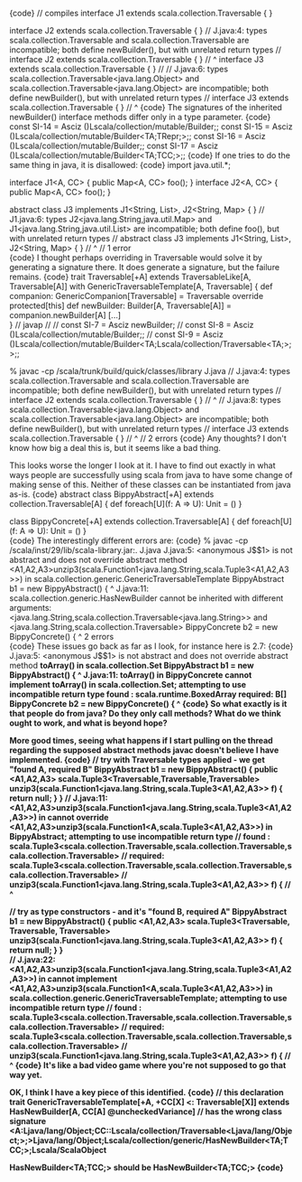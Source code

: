 {code}
// compiles
interface J1 extends scala.collection.Traversable { }

interface J2<A> extends scala.collection.Traversable<A> { }
// J.java:4: types scala.collection.Traversable<A> and scala.collection.Traversable<A> are incompatible; both define newBuilder(), but with unrelated return types
// interface J2<A> extends scala.collection.Traversable<A> { }
// ^
interface J3 extends scala.collection.Traversable<Object> { }
//
// J.java:6: types scala.collection.Traversable<java.lang.Object> and scala.collection.Traversable<java.lang.Object> are incompatible; both define newBuilder(), but with unrelated return types
// interface J3 extends scala.collection.Traversable<Object> { }
// ^
{code}
The signatures of the inherited newBuilder() interface methods differ only in a type parameter.
{code}
const SI-14 = Asciz	()Lscala/collection/mutable/Builder;;
const SI-15 = Asciz	()Lscala/collection/mutable/Builder<TA;TRepr;>;;
const SI-16 = Asciz	()Lscala/collection/mutable/Builder;;
const SI-17 = Asciz	()Lscala/collection/mutable/Builder<TA;TCC;>;;
{code}
If one tries to do the same thing in java, it is disallowed:
{code}
import java.util.*;

interface J1<A, CC> { public Map<A, CC> foo(); }
interface J2<A, CC> { public Map<A, CC> foo(); }

abstract class J3 implements J1<String, List>, J2<String, Map> { }
// J1.java:6: types J2<java.lang.String,java.util.Map> and J1<java.lang.String,java.util.List> are incompatible; both define foo(), but with unrelated return types
// abstract class J3 implements J1<String, List>, J2<String, Map> { }
//          ^
// 1 error  
{code}
I thought perhaps overriding in Traversable would solve it by generating a signature there.  It does generate a signature, but the failure remains.
{code}
trait Traversable[+A] extends TraversableLike[A, Traversable[A]] 
                         with GenericTraversableTemplate[A, Traversable] {
  def companion: GenericCompanion[Traversable] = Traversable
  override protected[this] def newBuilder: Builder[A, Traversable[A]] = companion.newBuilder[A]
  [...]  
}
// javap
//
// const SI-7 = Asciz newBuilder;
// const SI-8 = Asciz ()Lscala/collection/mutable/Builder;;
// const SI-9 = Asciz ()Lscala/collection/mutable/Builder<TA;Lscala/collection/Traversable<TA;>;>;;

% javac -cp /scala/trunk/build/quick/classes/library J.java 
// J.java:4: types scala.collection.Traversable<A> and scala.collection.Traversable<A> are incompatible; both define newBuilder(), but with unrelated return types
// interface J2<A> extends scala.collection.Traversable<A> { }
// ^
// J.java:8: types scala.collection.Traversable<java.lang.Object> and scala.collection.Traversable<java.lang.Object> are incompatible; both define newBuilder(), but with unrelated return types
// interface J3 extends scala.collection.Traversable<Object> { }
// ^
// 2 errors
{code}
Any thoughts? I don't know how big a deal this is, but it seems like a bad thing.

This looks worse the longer I look at it.  I have to find out exactly in what ways people are successfully using scala from java to have some change of making sense of this.  Neither of these classes can be instantiated from java as-is.
{code}
abstract class BippyAbstract[+A] extends collection.Traversable[A] {
  def foreach[U](f: A => U): Unit = ()
}

class BippyConcrete[+A] extends collection.Traversable[A] {
  def foreach[U](f: A => U): Unit = ()
}  
{code}
The interestingly different errors are:
{code}
% javac -cp /scala/inst/29/lib/scala-library.jar:. J.java 
J.java:5: <anonymous J$$1> is not abstract and does not override abstract method <A1,A2,A3>unzip3(scala.Function1<java.lang.String,scala.Tuple3<A1,A2,A3>>) in scala.collection.generic.GenericTraversableTemplate
  BippyAbstract<String> b1 = new BippyAbstract<String>() {
                                                         ^
J.java:11: scala.collection.generic.HasNewBuilder cannot be inherited with different arguments: <java.lang.String,scala.collection.Traversable<java.lang.String>> and <java.lang.String,scala.collection.Traversable>
  BippyConcrete<String> b2 = new BippyConcrete<String>() {
                                                         ^
2 errors  
{code}
These issues go back as far as I look, for instance here is 2.7:
{code}
  J.java:5: <anonymous J$$1> is not abstract and does not override abstract method <B>toArray() in scala.collection.Set
    BippyAbstract<String> b1 = new BippyAbstract<String>() {
                                                           ^
  J.java:11: toArray() in BippyConcrete cannot implement <B>toArray() in scala.collection.Set; attempting to use incompatible return type
  found   : scala.runtime.BoxedArray
  required: B[]
    BippyConcrete<String> b2 = new BippyConcrete<String>() {
                                                           ^ 
{code}
So what exactly is it that people do from java? Do they only call methods? What do we think ought to work, and what is beyond hope?

More good times, seeing what happens if I start pulling on the thread regarding the supposed abstract methods javac doesn't believe I have implemented.
{code}
// try with Traversable types applied - we get "found A, required B"
BippyAbstract<String> b1 = new BippyAbstract<String>() {
  public <A1,A2,A3> scala.Tuple3<Traversable<A1>,Traversable<A2>,Traversable<A3>> 
    unzip3(scala.Function1<java.lang.String,scala.Tuple3<A1,A2,A3>> f) {
      return null;
    }
}
// J.java:11: <A1,A2,A3>unzip3(scala.Function1<java.lang.String,scala.Tuple3<A1,A2,A3>>) in  cannot override <A1,A2,A3>unzip3(scala.Function1<A,scala.Tuple3<A1,A2,A3>>) in BippyAbstract; attempting to use incompatible return type
// found   : scala.Tuple3<scala.collection.Traversable,scala.collection.Traversable,scala.collection.Traversable>
// required: scala.Tuple3<scala.collection.Traversable<A1>,scala.collection.Traversable<A2>,scala.collection.Traversable<A3>>
//       unzip3(scala.Function1<java.lang.String,scala.Tuple3<A1,A2,A3>> f) {
//       ^

// try as type constructors - and it's "found B, required A"
BippyAbstract<String> b1 = new BippyAbstract<String>() {
  public <A1,A2,A3> scala.Tuple3<Traversable, Traversable, Traversable>
    unzip3(scala.Function1<java.lang.String,scala.Tuple3<A1,A2,A3>> f) {
      return null;
    }
}         
// J.java:22: <A1,A2,A3>unzip3(scala.Function1<java.lang.String,scala.Tuple3<A1,A2,A3>>) in  cannot implement <A1,A2,A3>unzip3(scala.Function1<A,scala.Tuple3<A1,A2,A3>>) in scala.collection.generic.GenericTraversableTemplate; attempting to use incompatible return type
// found   : scala.Tuple3<scala.collection.Traversable<A1>,scala.collection.Traversable<A2>,scala.collection.Traversable<A3>>
// required: scala.Tuple3<scala.collection.Traversable,scala.collection.Traversable,scala.collection.Traversable>
//       unzip3(scala.Function1<java.lang.String,scala.Tuple3<A1,A2,A3>> f) {
//       ^
{code}
It's like a bad video game where you're not supposed to go that way yet.

OK, I think I have a key piece of this identified.
{code}
// this declaration
trait GenericTraversableTemplate[+A, +CC[X] <: Traversable[X]] extends HasNewBuilder[A, CC[A] @uncheckedVariance]
// has the wrong class signature
<A:Ljava/lang/Object;CC::Lscala/collection/Traversable<Ljava/lang/Object;>;>Ljava/lang/Object;Lscala/collection/generic/HasNewBuilder<TA;TCC;>;Lscala/ScalaObject

HasNewBuilder<TA;TCC;> should be HasNewBuilder<TA;TCC<A>;>
{code}
